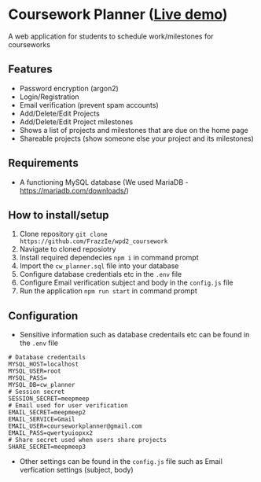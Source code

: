 # Coursework Planner ([Live demo](http://cw-planner.herokuapp.com))
A web application for students to schedule work/milestones for courseworks

## Features
- Password encryption (argon2)
- Login/Registration
- Email verification (prevent spam accounts)
- Add/Delete/Edit Projects
- Add/Delete/Edit Project milestones
- Shows a list of projects and milestones that are due on the home page
- Shareable projects (show someone else your project and its milestones)

## Requirements
- A functioning MySQL database (We used MariaDB - https://mariadb.com/downloads/)

## How to install/setup

1. Clone repository `git clone https://github.com/FrazzIe/wpd2_coursework`
2. Navigate to cloned reposiotry
3. Install required dependecies `npm i` in command prompt
3. Import the `cw_planner.sql` file into your database
4. Configure database credentials etc in the `.env` file
5. Configure Email verification subject and body in the `config.js` file
6. Run the application `npm run start` in command prompt

## Configuration

- Sensitive information such as database credentails etc can be found in the `.env` file
```env
# Database credentails
MYSQL_HOST=localhost
MYSQL_USER=root
MYSQL_PASS=
MYSQL_DB=cw_planner
# Session secret
SESSION_SECRET=meepmeep
# Email used for user verification
EMAIL_SECRET=meepmeep2
EMAIL_SERVICE=Gmail
EMAIL_USER=courseworkplanner@gmail.com
EMAIL_PASS=qwertyuiopxx2
# Share secret used when users share projects
SHARE_SECRET=meepmeep3
```

- Other settings can be found in the `config.js` file such as Email verfication settings (subject, body)
